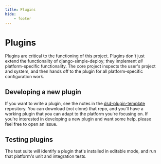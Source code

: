 ```yaml
---
title: Plugins
hide:
    - footer
---
```


# Plugins

Plugins are critical to the functioning of this project. Plugins don't just extend the functionality of django-simple-deploy; they implement *all* platform-specific functionality. The core project inspects the user's project and system, and then hands off to the plugin for all platform-specific configuration work.

## Developing a new plugin

If you want to write a plugin, see the notes in the [dsd-plugin-template](https://github.com/django-simple-deploy/dsd-plugin-template) repository. You can download (not clone) that repo, and you'll have a working plugin that you can adapt to the platform you're focusing on. If you're interested in developing a new plugin and want some help, please feel free to open an issue.


## Testing plugins

The test suite will identify a plugin that's installed in editable mode, and run that platform's unit and integration tests.
